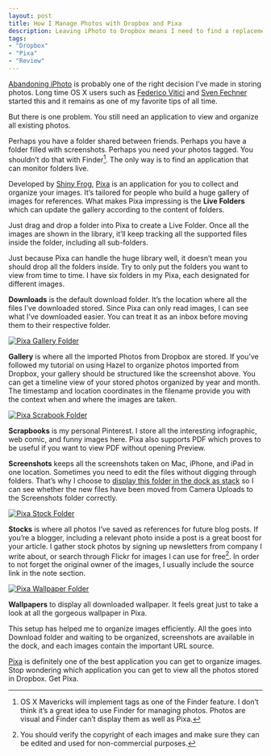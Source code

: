 ```yaml
---
layout: post
title: How I Manage Photos with Dropbox and Pixa
description: Leaving iPhoto to Dropbox means I need to find a replacement application that also organize photos based on folders.
tags:
- "Dropbox"
- "Pixa"
- "Review"
---
```

[Abandoning iPhoto][1] is probably one of the right decision I’ve made in storing photos. Long time OS X users such as [Federico Vitici][2] and [Sven Fechner][3] started this and it remains as one of my favorite tips of all time.

[1]: http://sayzlim.net/move-entire-iphoto-library-to-dropbox/ "Move Entire iPhoto Library to Dropbox | Sayz Lim"
[2]: http://simoncurd.com/2013/02/19/moving-your-iphoto-library-to-the-cloud/ "Moving your iPhoto Library to the cloud | Better Living Through ..."
[3]: http://simplicitybliss.com/2012/09/exporting-your-iphoto-library-to-dropbox/ "Exporting your iPhoto Library to Dropbox | SimplicityBliss"

<!--more-->

But there is one problem. You still need an application to view and organize all existing photos.

Perhaps you have a folder shared between friends. Perhaps you have a folder filled with screenshots. Perhaps you need your photos tagged. You shouldn’t do that with Finder[^1]. The only way is to find an application that can monitor folders live.

Developed by [Shiny Frog][4], [Pixa][5] is an application for you to collect and organize your images. It’s tailored for people who build a huge gallery of images for references. What makes Pixa impressing is the **Live Folders** which can update the gallery according to the content of folders.

[4]: http://www.shinyfrog.net/ "Shiny Frog: Software and Web Design"
[5]: https://itunes.apple.com/us/app/pixa/id527618971?mt=12 "Pixa - organizing your images, the easy way"

Just drag and drop a folder into Pixa to create a Live Folder. Once all the images are shown in the library, it’ll keep tracking all the supported files inside the folder, including all sub-folders.

Just because Pixa can handle the huge library well, it doesn’t mean you should drop all the folders inside. Try to only put the folders you want to view from time to time. I have six folders in my Pixa, each designated for different images.

**Downloads** is the default download folder. It’s the location where all the files I’ve downloaded stored. Since Pixa can only read images, I can see what I’ve downloaded easier. You can treat it as an inbox before moving them to their respective folder.

[ ![Pixa Gallery Folder][img1] ](http://images.sayzlim.net/2013/08/pixa_gallery.jpg "Pixa Gallery Folder")

[img1]: http://images.sayzlim.net/2013/08/pixa_gallery.jpg "Pixa Gallery Folder"

**Gallery** is where all the imported Photos from Dropbox are stored. If you’ve followed my tutorial on using Hazel to organize photos imported from Dropbox, your gallery should be structured like the screenshot above. You can get a timeline view of your stored photos organized by year and month. The timestamp and location coordinates in the filename provide you with the context when and where the images are taken.

[ ![Pixa Scrabook Folder][img2] ](http://images.sayzlim.net/2013/08/pixa_scrapbooks.jpg "Pixa Scrabook Folder")

[img2]: http://images.sayzlim.net/2013/08/pixa_scrapbooks.jpg "Pixa Scrabook Folder"

**Scrapbooks** is my personal Pinterest. I store all the interesting infographic, web comic, and funny images here. Pixa also supports PDF which proves to be useful if you want to view PDF without opening Preview.

**Screenshots** keeps all the screenshots taken on Mac, iPhone, and iPad in one location. Sometimes you need to edit the files without digging through folders. That’s why I choose to [display this folder in the dock as stack][6] so I can see whether the new files have been moved from Camera Uploads to the Screenshots folder correctly.

[6]: http://sayzlim.net/clean-your-menu-bar-sweeten-download-stack/ "Clean Your Menu Bar, Sweeten Download Stack | Sayz Lim"

[ ![Pixa Stock Folder][img3] ](http://images.sayzlim.net/2013/08/pixa_stocks.jpg "Pixa Stock Folder")

[img3]: http://images.sayzlim.net/2013/08/pixa_stocks.jpg "Pixa Stock Folder"

**Stocks** is where all photos I’ve saved as references for future blog posts. If you’re a blogger, including a relevant photo inside a post is a great boost for your article. I gather stock photos by signing up newsletters from company I write about, or search through Flickr for images I can use for free[^2]. In order to not forget the original owner of the images, I usually include the source link in the note section.

[ ![Pixa Wallpaper Folder][img4] ](http://images.sayzlim.net/2013/08/pixa_wallpapers.jpg "Pixa Wallpaper Folder")

[img4]: http://images.sayzlim.net/2013/08/pixa_wallpapers.jpg "Pixa Wallpaper Folder"

**Wallpapers** to display all downloaded wallpaper. It feels great just to take a look at all the gorgeous wallpaper in Pixa.

This setup has helped me to organize images efficiently. All the goes into Download folder and waiting to be organized, screenshots are available in the dock, and each images contain the important URL source.

[Pixa][8] is definitely one of the best application you can get to organize images. Stop wondering which application you can get to view all the photos stored in Dropbox. Get Pixa.

[8]: https://itunes.apple.com/us/app/pixa/id527618971?mt=12&at=11ld6n&ct=pixa "Pixa - organizing your images, the easy way"


[^1]: OS X Mavericks will implement tags as one of the Finder feature. I don’t think it’s a great idea to use Finder for managing photos. Photos are visual and Finder can’t display them as well as Pixa.

[^2]: You should verify the copyright of each images and make sure they can be edited and used for non-commercial purposes.